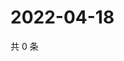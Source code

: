 # 2022-04-18

共 0 条

<!-- BEGIN WEIBO -->
<!-- 最后更新时间 Mon Apr 18 2022 04:13:24 GMT+0800 (China Standard Time) -->

<!-- END WEIBO -->
